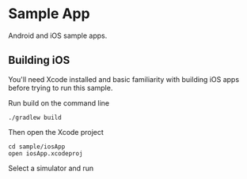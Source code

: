 # Sample App

Android and iOS sample apps.

## Building iOS

You'll need Xcode installed and basic familiarity with building iOS apps before trying to run
this sample.

Run build on the command line

```
./gradlew build
```

Then open the Xcode project

```
cd sample/iosApp
open iosApp.xcodeproj
```

Select a simulator and run